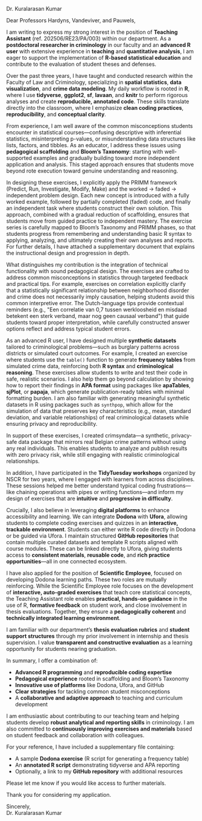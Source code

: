 Dr. Kuralarasan Kumar

Dear Professors Hardyns, Vandeviver, and Pauwels,

I am writing to express my strong interest in the position of **Teaching Assistant** (ref. 202506/RE23/PA/003) within our department. As a **postdoctoral researcher in criminology** in our faculty and an **advanced R user** with extensive experience in **teaching** and **quantitative analysis**, I am eager to support the implementation of **R-based statistical education** and contribute to the evaluation of student theses and defenses.

Over the past three years, I have taught and conducted research within the Faculty of Law and Criminology, specializing in **spatial statistics**, **data visualization**, and **crime data modeling**. My daily workflow is rooted in **R**, where I use **tidyverse**, **ggplot2**, **sf**, **lavaan**, and **knitr** to perform rigorous analyses and create **reproducible, annotated code**. These skills translate directly into the classroom, where I emphasize **clean coding practices**, **reproducibility**, and **conceptual clarity**.

From experience, I am well aware of the common misconceptions students encounter in statistical courses—confusing descriptive with inferential statistics, misinterpreting p-values, or misunderstanding data structures like lists, factors, and tibbles. As an educator, I address these issues using **pedagogical scaffolding** and **Bloom’s Taxonomy**: starting with well-supported examples and gradually building toward more independent application and analysis. This staged approach ensures that students move beyond rote execution toward genuine understanding and reasoning.

In designing these exercises, I explicitly apply the PRIMM framework (Predict, Run, Investigate, Modify, Make) and the worked → faded → independent problem design. Each new concept is introduced with a fully worked example, followed by partially completed (faded) code, and finally an independent task where students construct their own solution. This approach, combined with a gradual reduction of scaffolding, ensures that students move from guided practice to independent mastery. The exercise series is carefully mapped to Bloom’s Taxonomy and PRIMM phases, so that students progress from remembering and understanding basic R syntax to applying, analyzing, and ultimately creating their own analyses and reports. For further details, I have attached a supplementary document that explains the instructional design and progression in depth.

What distinguishes my contribution is the integration of technical functionality with sound pedagogical design. The exercises are crafted to address common misconceptions in statistics through targeted feedback and practical tips. For example, exercises on correlation explicitly clarify that a statistically significant relationship between neighborhood disorder and crime does not necessarily imply causation, helping students avoid this common interpretive error. The Dutch-language tips provide contextual reminders (e.g., "Een correlatie van 0,7 tussen werkloosheid en misdaad betekent een sterk verband, maar nog geen causaal verband") that guide students toward proper interpretation, while carefully constructed answer options reflect and address typical student errors.

As an advanced R user, I have designed multiple **synthetic datasets** tailored to criminological problems—such as burglary patterns across districts or simulated court outcomes. For example, I created an exercise where students use the `table()` function to generate **frequency tables** from simulated crime data, reinforcing both **R syntax** and **criminological reasoning**. These exercises allow students to write and test their code in safe, realistic scenarios. I also help them go beyond calculation by showing how to report their findings in **APA format** using packages like **apaTables**, **sjPlot**, or **papaja**, which generate publication-ready tables with minimal formatting burden. I am also familiar with generating meaningful synthetic datasets in R using packages such as `synthpop`, which allow for the simulation of data that preserves key characteristics (e.g., mean, standard deviation, and variable relationships) of real criminological datasets while ensuring privacy and reproducibility.

In support of these exercises, I created crimsyndata—a synthetic, privacy-safe data package that mirrors real Belgian crime patterns without using any real individuals. This enables students to analyze and publish results with zero privacy risk, while still engaging with realistic criminological relationships.

In addition, I have participated in the **TidyTuesday workshops** organized by NSCR for two years, where I engaged with learners from across disciplines. These sessions helped me better understand typical coding frustrations—like chaining operations with pipes or writing functions—and inform my design of exercises that are **intuitive** and **progressive in difficulty**.

Crucially, I also believe in leveraging **digital platforms** to enhance accessibility and learning. We can integrate **Dodona** with **Ufora**, allowing students to complete coding exercises and quizzes in an **interactive, trackable environment**. Students can either write R code directly in Dodona or be guided via Ufora. I maintain structured **GitHub repositories** that contain multiple curated datasets and template R scripts aligned with course modules. These can be linked directly to Ufora, giving students access to **consistent materials**, **reusable code**, and **rich practice opportunities**—all in one connected ecosystem.

I have also applied for the position of **Scientific Employee**, focused on developing Dodona learning paths. These two roles are mutually reinforcing. While the Scientific Employee role focuses on the development of **interactive, auto-graded exercises** that teach core statistical concepts, the Teaching Assistant role enables **practical, hands-on guidance** in the use of R, **formative feedback** on student work, and close involvement in thesis evaluations. Together, they ensure a **pedagogically coherent** and **technically integrated learning environment**.

I am familiar with our department’s **thesis evaluation rubrics** and **student support structures** through my prior involvement in internship and thesis supervision. I value **transparent and constructive evaluation** as a learning opportunity for students nearing graduation.

In summary, I offer a combination of:

- **Advanced R programming** and **reproducible coding expertise**
- **Pedagogical experience** rooted in scaffolding and Bloom’s Taxonomy
- **Innovative use of platforms** like Dodona, Ufora, and GitHub
- **Clear strategies** for tackling common student misconceptions
- A **collaborative and adaptive approach** to teaching and curriculum development

I am enthusiastic about contributing to our teaching team and helping students develop **robust analytical and reporting skills** in criminology. I am also committed to **continuously improving exercises and materials** based on student feedback and collaboration with colleagues.

For your reference, I have included a supplementary file containing:
- A sample **Dodona exercise** (R script for generating a frequency table)
- An **annotated R script** demonstrating tidyverse and APA reporting
- Optionally, a link to my **GitHub repository** with additional resources

Please let me know if you would like access to further materials.

Thank you for considering my application.

Sincerely,  
Dr. Kuralarasan Kumar
